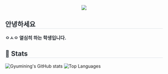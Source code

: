 <!--
**gyumining/gyumining** is a ✨ _special_ ✨ repository because its `README.md` (this file) appears on your GitHub profile.

Here are some ideas to get you started:

- 🔭 I’m currently working on ...
- 🌱 I’m currently learning ...
- 👯 I’m looking to collaborate on ...
- 🤔 I’m looking for help with ...
- 💬 Ask me about ...
- 📫 How to reach me: ...
- 😄 Pronouns: ...
- ⚡ Fun fact: ...
-->

<div align= "center">
    <img src="https://capsule-render.vercel.app/api?type=waving&color=gradient&height=180&text=hi%20gyumin%20git%20hub&animation=fadeIn&fontColor=FFFFFF&fontSize=60&font=Tahoma" />
    </div>
    <div style="text-align: left;"> 
    <h2 style="border-bottom: 1px solid #d8dee4; color: #282d33;"> 안녕하세요 </h2>  
    <div style="font-weight: 700; font-size: 15px; text-align: left; color: #282d33;"> ㅇㅅㅇ 열심히 하는 학생입니다. </div> 
    </div>
    <div style="text-align: left;"> 
   <h2 style="border-bottom: 1px solid #d8dee4; color: #282d33;"> 🏅 Stats </h2>
<div style="text-align: left;">
    <img src="https://github-readme-stats.vercel.app/api?username=gyumining&show_icons=true&theme=radical" alt="Gyumining's GitHub stats" />
    <img src="https://github-readme-stats.vercel.app/api/top-langs/?username=gyumining&layout=compact" alt="Top Languages" />
</div>


